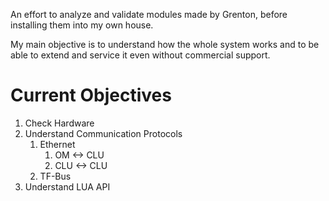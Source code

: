 An effort to analyze and validate modules made by Grenton, before installing them into my own house. 

My main objective is to understand how the whole system works and to be able to extend and service it even without commercial support. 

# Current Objectives
1. Check Hardware
1. Understand Communication Protocols
   1. Ethernet
      1. OM  <-> CLU
      1. CLU <-> CLU
   1. TF-Bus
1. Understand LUA API
